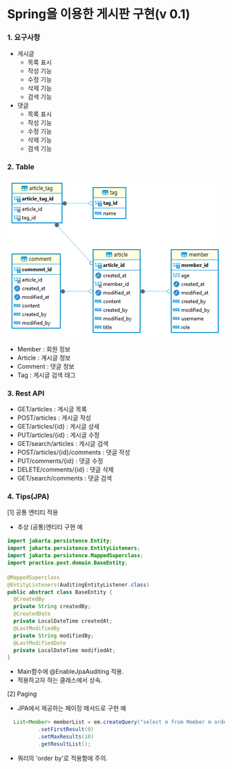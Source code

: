 # Spring을 이용한 게시판 구현(v 0.1)
### 1. 요구사항
- 게시글 
  - 목록 표시
  - 작성 기능
  - 수정 기능
  - 삭제 기능
  - 검색 기능
- 댓글
  - 목록 표시
  - 작성 기능
  - 수정 기능
  - 삭제 기능
  - 검색 기능

### 2. Table
![DB_ERD](post.png)
- Member : 회원 정보
- Article : 게시글 정보
- Comment : 댓글 정보
- Tag : 게시글 검색 태그


### 3. Rest API
- GET/articles : 게시글 목록
- POST/articles : 게시글 작성
- GET/articles/{id} : 게시글 상세
- PUT/articles/{id} : 게시글 수정
- GET/search/articles : 게시글 검색
- POST/articles/{id}/comments : 댓글 작성
- PUT/comments/{id} : 댓글 수정
- DELETE/comments/{id} : 댓글 삭제
- GET/search/comments : 댓글 검색

### 4. Tips(JPA)
 [1] 공통 엔티티 적용
  - 추상 (공통)엔티티 구현 예

```java
import jakarta.persistence.Entity;
import jakarta.persistence.EntityListeners;
import jakarta.persistence.MappedSuperclass;
import practice.post.domain.BaseEntity;

@MappedSuperclass
@EntityListeners(AuditingEntityListener.class)
public abstract class BaseEntity {
  @CreatedBy
  private String createdBy;
  @CreatedDate
  private LocalDateTime createdAt;
  @LastModifiedBy
  private String modifiedBy;
  @LastModifiedDate
  private LocalDateTime modifiedAt;
}
```
  - Main함수에 @EnableJpaAuditing 적용.
  - 적용하고자 하는 클래스에서 상속.

 [2] Paging
   - JPA에서 제공하는 페이징 메서드로 구현 예
```java
  List<Member> memberList = em.createQuery("select m from Member m order by id desc", Member.class)
          .setFirstResult(0)
          .setMaxResults(10)
          .getResultList();
```
   - 쿼리의 'order by'로 적용함에 주의.
